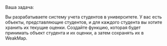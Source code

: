 
Ваша задача:

Вы разрабатываете систему учета студентов в университете. У вас есть объекты, представляющие студентов, и для каждого студента вы хотите хранить их текущие оценки. Создайте функцию, которая будет принимать объект студента и их оценки, а затем сохранять их в WeakMap.
